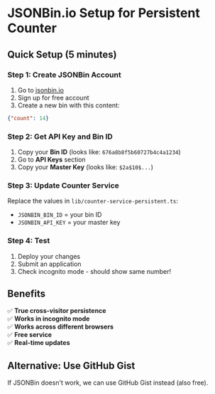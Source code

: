 # JSONBin.io Setup for Persistent Counter

## Quick Setup (5 minutes)

### Step 1: Create JSONBin Account
1. Go to [jsonbin.io](https://jsonbin.io)
2. Sign up for free account
3. Create a new bin with this content:
```json
{"count": 14}
```

### Step 2: Get API Key and Bin ID
1. Copy your **Bin ID** (looks like: `676a8b8f5b60727b4c4a1234`)
2. Go to **API Keys** section
3. Copy your **Master Key** (looks like: `$2a$10$...`)

### Step 3: Update Counter Service
Replace the values in `lib/counter-service-persistent.ts`:
- `JSONBIN_BIN_ID` = your bin ID
- `JSONBIN_API_KEY` = your master key

### Step 4: Test
1. Deploy your changes
2. Submit an application
3. Check incognito mode - should show same number!

## Benefits
✅ **True cross-visitor persistence**  
✅ **Works in incognito mode**  
✅ **Works across different browsers**  
✅ **Free service**  
✅ **Real-time updates**  

## Alternative: Use GitHub Gist
If JSONBin doesn't work, we can use GitHub Gist instead (also free).
